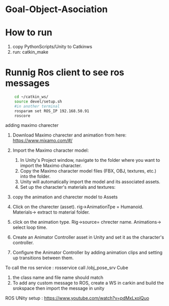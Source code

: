 # Goal-Object-Asociation

# How to run
1. copy PythonScripts/Unity to Catkinws
2. run: catkin_make

# Runnig Ros client to see ros messages
```bash
    cd ~/catkin_ws/
    source devel/setup.sh 
    #in another terminal
    rosparam set ROS_IP 192.168.50.91
    roscore
```


adding maximo charecter
1. Download Maximo charecter and animation from here: https://www.mixamo.com/#/
2. Import the Maximo character model:
    1. In Unity's Project window, navigate to the folder where you want to import the Maximo character.
    2. Copy the Maximo character model files (FBX, OBJ, textures, etc.) into the folder.
    3. Unity will automatically import the model and its associated assets.
    4. Set up the character's materials and textures:

3. copy the animation and charecter model to Assets
4. Click on the charecter (asset). rig->AnimationTpe = Humanoid. Materials-> extract to material folder.
5. click on the animation type. Rig->source= chrecter name. Animations-> select loop time. 
6. Create an Animator Controller asset in Unity and set it as the character's controller.
7. Configure the Animator Controller by adding animation clips and setting up transitions between them. 




To call the ros service : rosservice call /obj_pose_srv Cube


1. the class name and file name should match
2. To add any custom message to ROS, create a WS in carkin and build the srokspace then import the message in unity


ROS UNity setup : https://www.youtube.com/watch?v=pdMxLxolQuo

